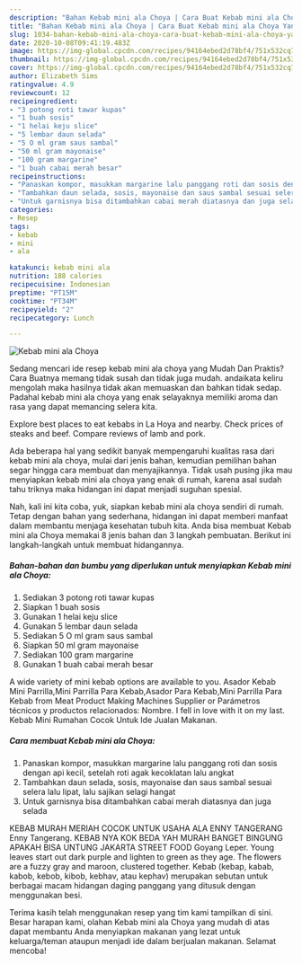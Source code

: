 ```yaml
---
description: "Bahan Kebab mini ala Choya | Cara Buat Kebab mini ala Choya Yang Enak dan Simpel"
title: "Bahan Kebab mini ala Choya | Cara Buat Kebab mini ala Choya Yang Enak dan Simpel"
slug: 1034-bahan-kebab-mini-ala-choya-cara-buat-kebab-mini-ala-choya-yang-enak-dan-simpel
date: 2020-10-08T09:41:19.483Z
image: https://img-global.cpcdn.com/recipes/94164ebed2d78bf4/751x532cq70/kebab-mini-ala-choya-foto-resep-utama.jpg
thumbnail: https://img-global.cpcdn.com/recipes/94164ebed2d78bf4/751x532cq70/kebab-mini-ala-choya-foto-resep-utama.jpg
cover: https://img-global.cpcdn.com/recipes/94164ebed2d78bf4/751x532cq70/kebab-mini-ala-choya-foto-resep-utama.jpg
author: Elizabeth Sims
ratingvalue: 4.9
reviewcount: 12
recipeingredient:
- "3 potong roti tawar kupas"
- "1 buah sosis"
- "1 helai keju slice"
- "5 lembar daun selada"
- "5 O ml gram saus sambal"
- "50 ml gram mayonaise"
- "100 gram margarine"
- "1 buah cabai merah besar"
recipeinstructions:
- "Panaskan kompor, masukkan margarine lalu panggang roti dan sosis dengan api kecil, setelah roti agak kecoklatan lalu angkat"
- "Tambahkan daun selada, sosis, mayonaise dan saus sambal sesuai selera lalu lipat, lalu sajikan selagi hangat"
- "Untuk garnisnya bisa ditambahkan cabai merah diatasnya dan juga selada"
categories:
- Resep
tags:
- kebab
- mini
- ala

katakunci: kebab mini ala 
nutrition: 188 calories
recipecuisine: Indonesian
preptime: "PT15M"
cooktime: "PT34M"
recipeyield: "2"
recipecategory: Lunch

---
```



![Kebab mini ala Choya](https://img-global.cpcdn.com/recipes/94164ebed2d78bf4/751x532cq70/kebab-mini-ala-choya-foto-resep-utama.jpg)

Sedang mencari ide resep kebab mini ala choya yang Mudah Dan Praktis? Cara Buatnya memang tidak susah dan tidak juga mudah. andaikata keliru mengolah maka hasilnya tidak akan memuaskan dan bahkan tidak sedap. Padahal kebab mini ala choya yang enak selayaknya memiliki aroma dan rasa yang dapat memancing selera kita.

Explore best places to eat kebabs in La Hoya and nearby. Check prices of steaks and beef. Compare reviews of lamb and pork.

Ada beberapa hal yang sedikit banyak mempengaruhi kualitas rasa dari kebab mini ala choya, mulai dari jenis bahan, kemudian pemilihan bahan segar hingga cara membuat dan menyajikannya. Tidak usah pusing jika mau menyiapkan kebab mini ala choya yang enak di rumah, karena asal sudah tahu triknya maka hidangan ini dapat menjadi suguhan spesial.


Nah, kali ini kita coba, yuk, siapkan kebab mini ala choya sendiri di rumah. Tetap dengan bahan yang sederhana, hidangan ini dapat memberi manfaat dalam membantu menjaga kesehatan tubuh kita. Anda bisa membuat Kebab mini ala Choya memakai 8 jenis bahan dan 3 langkah pembuatan. Berikut ini langkah-langkah untuk membuat hidangannya.

<!--inarticleads1-->

##### Bahan-bahan dan bumbu yang diperlukan untuk menyiapkan Kebab mini ala Choya:

1. Sediakan 3 potong roti tawar kupas
1. Siapkan 1 buah sosis
1. Gunakan 1 helai keju slice
1. Gunakan 5 lembar daun selada
1. Sediakan 5 O ml gram saus sambal
1. Siapkan 50 ml gram mayonaise
1. Sediakan 100 gram margarine
1. Gunakan 1 buah cabai merah besar


A wide variety of mini kebab options are available to you. Asador Kebab Mini Parrilla,Mini Parrilla Para Kebab,Asador Para Kebab,Mini Parrilla Para Kebab from Meat Product Making Machines Supplier or Parámetros técnicos y productos relacionados: Nombre. I fell in love with it on my last. Kebab Mini Rumahan Cocok Untuk Ide Jualan Makanan. 

<!--inarticleads2-->

##### Cara membuat Kebab mini ala Choya:

1. Panaskan kompor, masukkan margarine lalu panggang roti dan sosis dengan api kecil, setelah roti agak kecoklatan lalu angkat
1. Tambahkan daun selada, sosis, mayonaise dan saus sambal sesuai selera lalu lipat, lalu sajikan selagi hangat
1. Untuk garnisnya bisa ditambahkan cabai merah diatasnya dan juga selada


KEBAB MURAH MERIAH COCOK UNTUK USAHA ALA ENNY TANGERANG Enny Tangerang. KEBAB NYA KOK BEDA YAH MURAH BANGET BINGUNG APAKAH BISA UNTUNG JAKARTA STREET FOOD Goyang Leper. Young leaves start out dark purple and lighten to green as they age. The flowers are a fuzzy gray and maroon, clustered together. Kebab (kebap, kabab, kabob, kebob, kibob, kebhav, atau kephav) merupakan sebutan untuk berbagai macam hidangan daging panggang yang ditusuk dengan menggunakan besi. 

Terima kasih telah menggunakan resep yang tim kami tampilkan di sini. Besar harapan kami, olahan Kebab mini ala Choya yang mudah di atas dapat membantu Anda menyiapkan makanan yang lezat untuk keluarga/teman ataupun menjadi ide dalam berjualan makanan. Selamat mencoba!
